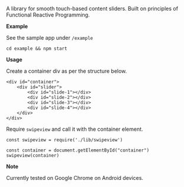A library for smooth touch-based content sliders. Built on principles of Functional Reactive Programming.

**Example**

See the sample app under `/example`

    cd example && npm start

**Usage**

Create a container div as per the structure below.

    <div id="container">
        <div id="slider">
            <div id="slide-1"></div>
            <div id="slide-2"></div>
            <div id="slide-3"></div>
            <div id="slide-4"></div>    
        </div>
    </div>

Require `swipeview` and call it with the container element.

    const swipeview = require('./lib/swipeview')

    const container = document.getElementById("container")
    swipeview(container)

**Note**

Currently tested on Google Chrome on Android devices.